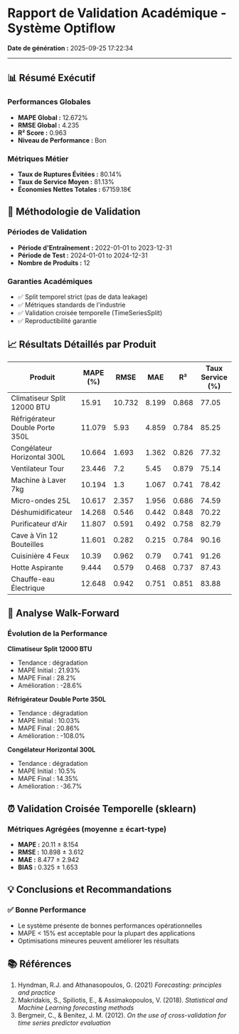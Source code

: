 # Rapport de Validation Académique - Système Optiflow

**Date de génération :** 2025-09-25 17:22:34

---

## 📊 Résumé Exécutif

### Performances Globales
- **MAPE Global :** 12.672%
- **RMSE Global :** 4.235
- **R² Score :** 0.963
- **Niveau de Performance :** Bon

### Métriques Métier
- **Taux de Ruptures Évitées :** 80.14%
- **Taux de Service Moyen :** 81.13%
- **Économies Nettes Totales :** 67159.18€

## 🔬 Méthodologie de Validation

### Périodes de Validation
- **Période d'Entraînement :** 2022-01-01 to 2023-12-31
- **Période de Test :** 2024-01-01 to 2024-12-31
- **Nombre de Produits :** 12

### Garanties Académiques
- ✅ Split temporel strict (pas de data leakage)
- ✅ Métriques standards de l'industrie
- ✅ Validation croisée temporelle (TimeSeriesSplit)
- ✅ Reproductibilité garantie

## 📈 Résultats Détaillés par Produit

| Produit | MAPE (%) | RMSE | MAE | R² | Taux Service (%) |
|---------|----------|------|-----|----|--------------------|
| Climatiseur Split 12000 BTU | 15.91 | 10.732 | 8.199 | 0.868 | 77.05 |
| Réfrigérateur Double Porte 350L | 11.079 | 5.93 | 4.859 | 0.784 | 85.25 |
| Congélateur Horizontal 300L | 10.664 | 1.693 | 1.362 | 0.826 | 77.32 |
| Ventilateur Tour | 23.446 | 7.2 | 5.45 | 0.879 | 75.14 |
| Machine à Laver 7kg | 10.194 | 1.3 | 1.067 | 0.741 | 78.42 |
| Micro-ondes 25L | 10.617 | 2.357 | 1.956 | 0.686 | 74.59 |
| Déshumidificateur | 14.268 | 0.546 | 0.442 | 0.848 | 70.22 |
| Purificateur d'Air | 11.807 | 0.591 | 0.492 | 0.758 | 82.79 |
| Cave à Vin 12 Bouteilles | 11.601 | 0.282 | 0.215 | 0.784 | 90.16 |
| Cuisinière 4 Feux | 10.39 | 0.962 | 0.79 | 0.741 | 91.26 |
| Hotte Aspirante | 9.444 | 0.579 | 0.468 | 0.737 | 87.43 |
| Chauffe-eau Électrique | 12.648 | 0.942 | 0.751 | 0.851 | 83.88 |

## 🚶 Analyse Walk-Forward

### Évolution de la Performance

**Climatiseur Split 12000 BTU**
- Tendance : dégradation
- MAPE Initial : 21.93%
- MAPE Final : 28.2%
- Amélioration : -28.6%

**Réfrigérateur Double Porte 350L**
- Tendance : dégradation
- MAPE Initial : 10.03%
- MAPE Final : 20.86%
- Amélioration : -108.0%

**Congélateur Horizontal 300L**
- Tendance : dégradation
- MAPE Initial : 10.5%
- MAPE Final : 14.35%
- Amélioration : -36.7%

## ⏰ Validation Croisée Temporelle (sklearn)

### Métriques Agrégées (moyenne ± écart-type)
- **MAPE :** 20.11 ± 8.154
- **RMSE :** 10.898 ± 3.612
- **MAE :** 8.477 ± 2.942
- **BIAS :** 0.325 ± 1.653

## 💡 Conclusions et Recommandations

### ✅ Bonne Performance
- Le système présente de bonnes performances opérationnelles
- MAPE < 15% est acceptable pour la plupart des applications
- Optimisations mineures peuvent améliorer les résultats

## 📚 Références

1. Hyndman, R.J. and Athanasopoulos, G. (2021) *Forecasting: principles and practice*
2. Makridakis, S., Spiliotis, E., & Assimakopoulos, V. (2018). *Statistical and Machine Learning forecasting methods*
3. Bergmeir, C., & Benítez, J. M. (2012). *On the use of cross-validation for time series predictor evaluation*